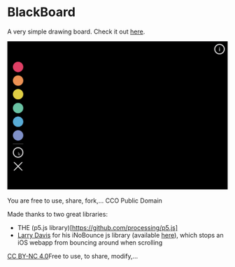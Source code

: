 # BlackBoard
A very simple drawing board.
Check it out [here](https://arnofaure.github.io/blackboard/).

![Blackboard gif preview](assets/blackboard-preview.gif)

You are free to use, share, fork,... CCO Public Domain

Made thanks to two great libraries:
- THE (p5.js library)[https://github.com/processing/p5.js]
- [Larry Davis](https://github.com/lazd) for his iNoBounce js library (available [here](https://github.com/lazd/iNoBounce)), which stops an iOS webapp from bouncing around when scrolling


[CC BY-NC 4.0](https://creativecommons.org/licenses/by-nc/4.0/)Free to use, to share, modify,...
